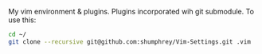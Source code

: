 My vim environment & plugins. Plugins incorporated wih git submodule.
To use this:

```bash
cd ~/
git clone --recursive git@github.com:shumphrey/Vim-Settings.git .vim
```
